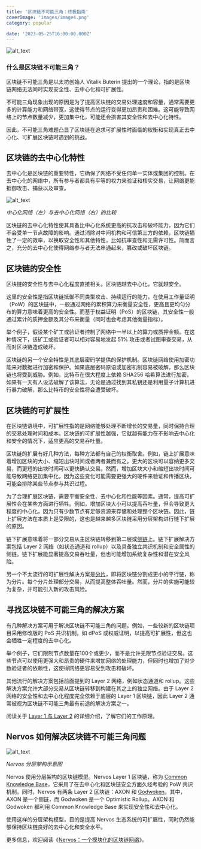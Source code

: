 ```yaml
---
title: '区块链不可能三角：终极指南'
coverImage: 'images/image4.png'
category: popular

date: '2023-05-25T16:00:00.000Z'
---
```


![alt_text](images/image1.png "image_tooltip")



### 什么是区块链不可能三角？

区块链不可能三角是以太坊创始人 Vitalik Buterin 提出的一个理论，指的是区块链网络无法同时实现安全性、去中心化和可扩展性。

不可能三角现象出现的原因是为了提高区块链的交易处理速度和容量，通常需要更多的计算能力和网络带宽，这使得节点的运行变得更加昂贵和困难。这可能导致网络上的节点数量减少，更加集中化，可能还会损害其安全性和去中心化特性。

因此，不可能三角难题凸显了区块链在追求可扩展性时面临的权衡和实现真正去中心化、可扩展区块链时遇到的挑战。


## 区块链的去中心化特性

去中心化是区块链的重要特性，它确保了网络不受任何单一实体或集团的控制。在去中心化的网络中，所有参与者都具有平等的权力来验证和核实交易，让网络更能抵御攻击、捕获以及审查。

![alt_text](images/image2.png "image_tooltip")


_中心化网络（左）与去中心化网络（右）的比较_

区块链的去中心化特性使其具备比中心化系统更高的抗攻击和破坏能力，因为它们不会受单一节点故障的影响。通过消除对中间机构和可信第三方的依赖，区块链牺牲了一定的效率，以换取安全性和其他特性，比如抗审查性和无需许可性。简而言之，充分的去中心化使得网络参与者无法串通起来，篡改或破坏区块链。


## 区块链的安全性

区块链的安全性与去中心化程度直接相关。区块链越去中心化，它就越安全。

这里的安全性是指区块链抵御不同类型攻击、持续运行的能力。在使用工作量证明（PoW）的区块链中，一般通过网络的累积算力来衡量安全性，更高且更均匀分布的算力意味着更高的安全性。而基于权益证明（PoS）的区块链，其安全性一般通过累计的质押金额及其分布来衡量（同时也会考虑其他衡量指标）。

举个例子，假设某个矿工或验证者控制了网络中一半以上的算力或质押金额。在这种情况下，该矿工或验证者可以相对容易地发起 51% 攻击或者试图审查交易，从而对区块链造成破坏。

区块链的另一个安全特性是其底层密码学提供的保护机制。区块链网络使用加密功能来对数据进行加密和保护。如果底层密码原语或加密机制容易被破解，那么区块链也将受到威胁。例如，比特币在很大程度上依赖 SHA256 哈希算法进行加密。如果有一天有人设法破解了该算法，无论是通过找到其私钥还是利用量子计算机进行暴力破解，那么比特币的安全性将会遭受破坏。


## 区块链的可扩展性

在区块链语境中，可扩展性指的是网络能够处理不断增长的交易量，同时保持合理的交易处理时间和成本。区块链的可扩展性越强，它就越有能力在不影响去中心化和安全的情况下，适应更高的交易吞吐量。

区块链的扩展有好几种方法，每种方法都有自己的权衡取舍。例如，链上扩展意味着增加区块的大小、缩短出块时间或者两者兼而有之。更大的区块可以容纳更多交易，而更短的出块时间可以更快确认交易。然而，增加区块大小和缩短出块时间可能导致网络更加集中化，因为这些变化可能需要更强大的硬件来验证和传播区块，可能会排除某些节点参与共识过程。

为了合理扩展区块链，需要平衡安全性、去中心化和性能等因素。通常，提高可扩展性会在某些方面进行牺牲。例如，增加区块大小可以提高吞吐量，但会导致更大程度的中心化，因为只有少数节点有足够资源来存储和处理整个区块链。因此，链上扩展方法在本质上是受限的，这也是越来越多区块链采用分层架构进行链下扩展的原因。

链下扩展意味着将一部分交易从主区块链转移到第二层或[侧链](https://www.nervos.org/knowledge-base/sidechains_unlocking_the_potential)上。链下扩展解决方案包括 Layer 2 网络（如状态通道和 rollup）以及具备独立共识机制和安全属性的侧链。链下扩展能显著提高交易吞吐量，但也可能增加系统复杂性和潜在安全风险。

另一个不太流行的可扩展性解决方案是[分片](https://www.nervos.org/knowledge-base/What_is_sharding_in_blockchain_%28explainCKBot%29)，即将区块链分割成更小的平行链，称为分片。每个分片处理部分交易，从而提高整体吞吐量。然而，分片的实施可能较为复杂，并可能引入新的攻击风险。


## 寻找区块链不可能三角的解决方案

有几种解决方案可用于解决区块链不可能三角的问题。例如，一些较新的区块链项目采用修改版的 PoS 共识机制，如 dPoS 或权威证明，以提高可扩展性，但这也会牺牲一定程度的去中心化。

举个例子，它们限制节点数量在100个或更少，而不是允许无限节点验证交易。这些节点可以使用更强大和昂贵的硬件来增加网络的处理能力，但同时也增加了对少数验证者的依赖性，这使得网络更容易受到攻击和破坏。

其他流行的解决方案包括前面提到的 Layer 2 网络，例如状态通道和 rollup。这些解决方案允许大部分交易从区块链转移到构建在其之上的独立网络。由于 Layer 2 网络的安全性和去中心化程度完全依赖于底层的 Layer 1 区块链，因此 Layer 2 通常被视为区块链不可能三角最有前途的解决方案之一。

阅读关于 [Layer 1 与 Layer 2](https://www.nervos.org/knowledge-base/layer_1_vs_layer_2) 的详细介绍，了解它们的工作原理。


## Nervos 如何解决区块链不可能三角问题

![alt_text](images/image3.png "image_tooltip")


_Nervos 分层架构示意图_

Nervos 使用分层架构的区块链模型。Nervos Layer 1 区块链，称为 [Common Knowledge Base](https://medium.com/nervosnetwork/nervos-ckb-in-a-nutshell-7a4ac8f99e0e)，它采用了在去中心化和区块链安全方面久经考验的 PoW 共识机制。同时，Nervos 有两条 Layer 2 区块链：AXON 和 [Godwoken](https://godwoken.com/)。其中，AXON 是一个侧链，而 Godwoken 是一个 Optimistic Rollup。AXON 和 Godwoken 都利用 Common Knowledge Base 来实现安全性和去中心化。

使用这样的分层架构模型，目的是提高 Nervos 生态系统的可扩展性，同时仍然能够保持区块链良好的去中心化和安全水平。

更多信息，欢迎阅读《[Nervos：一个模块化的区块链网络](https://medium.com/nervosnetwork/how-to-move-beyond-blockchains-trilemma-6a10ae034e9f)》。
